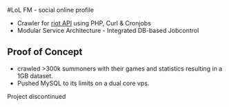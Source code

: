 #LoL FM - social online profile

* Crawler for [riot API](http://developer.riotgames.com/) using PHP, Curl & Cronjobs
* Modular Service Architecture - Integrated DB-based Jobcontrol

Proof of Concept
----------------
* crawled >300k summoners with their games and statistics resulting in a 1GB dataset.
* Pushed MySQL to its limits on a dual core vps.

Project discontinued





